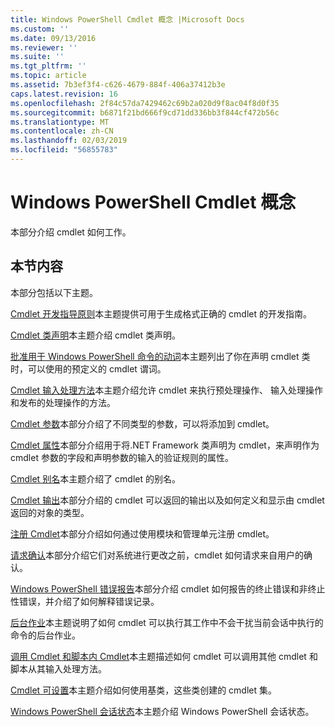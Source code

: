 ```yaml
---
title: Windows PowerShell Cmdlet 概念 |Microsoft Docs
ms.custom: ''
ms.date: 09/13/2016
ms.reviewer: ''
ms.suite: ''
ms.tgt_pltfrm: ''
ms.topic: article
ms.assetid: 7b3ef3f4-c626-4679-884f-406a37412b3e
caps.latest.revision: 16
ms.openlocfilehash: 2f84c57da7429462c69b2a020d9f8ac04f8d0f35
ms.sourcegitcommit: b6871f21bd666f9cd71dd336bb3f844cf472b56c
ms.translationtype: MT
ms.contentlocale: zh-CN
ms.lasthandoff: 02/03/2019
ms.locfileid: "56855783"
---
```

# <a name="windows-powershell-cmdlet-concepts"></a>Windows PowerShell Cmdlet 概念

本部分介绍 cmdlet 如何工作。

## <a name="in-this-section"></a>本节内容

本部分包括以下主题。

[Cmdlet 开发指导原则](./cmdlet-development-guidelines.md)本主题提供可用于生成格式正确的 cmdlet 的开发指南。

[Cmdlet 类声明](./cmdlet-class-declaration.md)本主题介绍 cmdlet 类声明。

[批准用于 Windows PowerShell 命令的动词](./approved-verbs-for-windows-powershell-commands.md)本主题列出了你在声明 cmdlet 类时，可以使用的预定义的 cmdlet 谓词。

[Cmdlet 输入处理方法](./cmdlet-input-processing-methods.md)本主题介绍允许 cmdlet 来执行预处理操作、 输入处理操作和发布的处理操作的方法。

[Cmdlet 参数](./cmdlet-parameters.md)本部分介绍了不同类型的参数，可以将添加到 cmdlet。

[Cmdlet 属性](./cmdlet-attributes.md)本部分介绍用于将.NET Framework 类声明为 cmdlet，来声明作为 cmdlet 参数的字段和声明参数的输入的验证规则的属性。

[Cmdlet 别名](./cmdlet-aliases.md)本主题介绍了 cmdlet 的别名。

[Cmdlet 输出](./cmdlet-output.md)本部分介绍的 cmdlet 可以返回的输出以及如何定义和显示由 cmdlet 返回的对象的类型。

[注册 Cmdlet](./modules-and-snap-ins.md)本部分介绍如何通过使用模块和管理单元注册 cmdlet。

[请求确认](./requesting-confirmation-from-cmdlets.md)本部分介绍它们对系统进行更改之前，cmdlet 如何请求来自用户的确认。

[Windows PowerShell 错误报告](./error-reporting-concepts.md)本部分介绍 cmdlet 如何报告的终止错误和非终止性错误，并介绍了如何解释错误记录。

[后台作业](./background-jobs.md)本主题说明了如何 cmdlet 可以执行其工作中不会干扰当前会话中执行的命令的后台作业。

[调用 Cmdlet 和脚本内 Cmdlet](./invoking-cmdlets-and-scripts-within-a-cmdlet.md)本主题描述如何 cmdlet 可以调用其他 cmdlet 和脚本从其输入处理方法。

[Cmdlet 可设置](./cmdlet-sets.md)本主题介绍如何使用基类，这些类创建的 cmdlet 集。

[Windows PowerShell 会话状态](./windows-powershell-session-state.md)本主题介绍 Windows PowerShell 会话状态。
